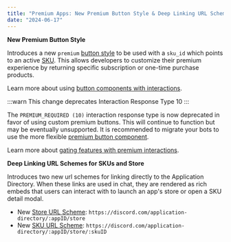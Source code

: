 ```yaml
---
title: "Premium Apps: New Premium Button Style & Deep Linking URL Schemes"
date: "2024-06-17"
---
```


**New Premium Button Style**

Introduces a new `premium` [button style](/docs/components/reference#button-button-styles) to be used with a `sku_id` which points to an active [SKU](/docs/resources/sku#sku-object). This allows developers to customize their premium experience by returning specific subscription or one-time purchase products.

Learn more about using [button components with interactions](/docs/components/reference#button).

:::warn
This change deprecates Interaction Response Type 10
:::

The `PREMIUM_REQUIRED (10)` interaction response type is now deprecated in favor of using custom premium buttons. This will continue to function but may be eventually unsupported. It is recommended to migrate your bots to use the more flexible [premium button component](/docs/components/reference#button-button-styles).

Learn more about [gating features with premium interactions](/docs/monetization/implementing-app-subscriptions#prompting-users-to-subscribe).

**Deep Linking URL Schemes for SKUs and Store**

Introduces two new url schemes for linking directly to the Application Directory. When these links are used in chat, they are rendered as rich embeds that users can interact with to launch an app's store or open a SKU detail modal.

* New [Store URL Scheme](/docs/monetization/managing-skus#linking-to-your-store): `https://discord.com/application-directory/:appID/store`
* New [SKU URL Scheme](/docs/monetization/managing-skus#linking-to-a-specific-sku): `https://discord.com/application-directory/:appID/store/:skuID`
